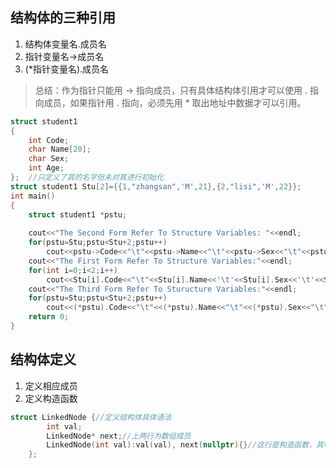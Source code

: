 ## 结构体的三种引用

1. 结构体变量名.成员名
2. 指针变量名->成员名
3. (*指针变量名).成员名

> 总结：作为指针只能用 -> 指向成员，只有具体结构体引用才可以使用 . 指向成员，如果指针用 . 指向，必须先用 * 取出地址中数据才可以引用。

```cpp
struct student1
{
    int Code;
    char Name[20];
    char Sex;
    int Age;
};  //只定义了其的名字但未对其进行初始化
struct student1 Stu[2]={{1,"zhangsan",'M',21},{2,"lisi",'M',22}};
int main()
{
    struct student1 *pstu;
 
    cout<<"The Second Form Refer To Structure Variables: "<<endl;
    for(pstu=Stu;pstu<Stu+2;pstu++)
        cout<<pstu->Code<<"\t"<<pstu->Name<<"\t"<<pstu->Sex<<"\t"<<pstu->Age<<endl;
    cout<<"The First Form Refer To Structure Variables:"<<endl;
    for(int i=0;i<2;i++)
        cout<<Stu[i].Code<<"\t"<<Stu[i].Name<<'\t'<<Stu[i].Sex<<'\t'<<Stu[i].Age<<endl;
    cout<<"The Third Form Refer To Sturucture Variables:"<<endl;
    for(pstu=Stu;pstu<Stu+2;pstu++)
        cout<<(*pstu).Code<<"\t"<<(*pstu).Name<<"\t"<<(*pstu).Sex<<"\t"<<(*pstu).Age<<endl;
    return 0;
}
```

## 结构体定义

1. 定义相应成员
2. 定义构造函数

```cpp
struct LinkedNode {//定义结构体具体语法
        int val;
        LinkedNode* next;//上两行为数组成员
        LinkedNode(int val):val(val), next(nullptr){}//这行是构造函数，其中‘：’前为格式，冒号后为赋值方法。
    };
```
